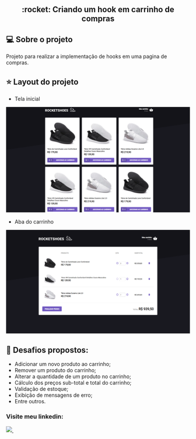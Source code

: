 <h2 align=center>:rocket: Criando um hook em carrinho de compras</h2>


## :computer: Sobre o projeto

Projeto para realizar a implementação de hooks em uma pagina de compras.


## :star: Layout do projeto

- Tela inicial
<p align=center>
<img src=".toReadme/home.png" width="600"/>
</p>

- Aba do carrinho
<p align=center>
<img src=".toReadme/cart.png" width="600"/>
</p>


## :rocket: Desafios propostos:</h3>

- Adicionar um novo produto ao carrinho;
- Remover um produto do carrinho;
- Alterar a quantidade de um produto no carrinho;
- Cálculo dos preços sub-total e total do carrinho;
- Validação de estoque;
- Exibição de mensagens de erro;
- Entre outros.


### Visite meu linkedin:
  <a href="https://www.linkedin.com/in/carlos-henrique-gomes-mendon%C3%A7a-8614aa93/">
    <img src="https://img.shields.io/badge/linkedin-%230077B5.svg?&style=for-the-badge&logo=linkedin&logoColor=white" />
  </a>&nbsp;&nbsp;
